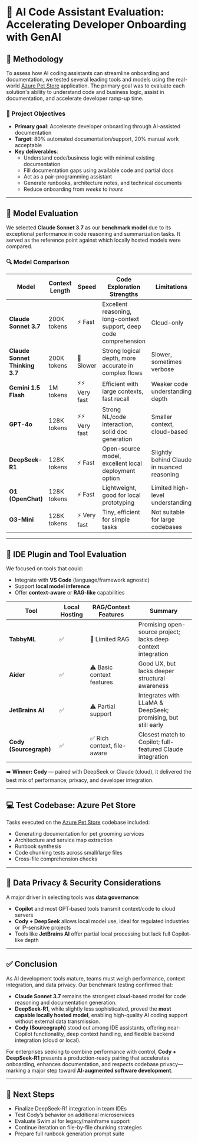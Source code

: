 # 🧠 AI Code Assistant Evaluation: Accelerating Developer Onboarding with GenAI

## 🧪 Methodology

To assess how AI coding assistants can streamline onboarding and documentation, we tested several leading tools and models using the real-world [Azure Pet Store](https://azurepetstore.com/) application. The primary goal was to evaluate each solution's ability to understand code and business logic, assist in documentation, and accelerate developer ramp-up time.

### 🎯 Project Objectives

- **Primary goal**: Accelerate developer onboarding through AI-assisted documentation
- **Target**: 80% automated documentation/support, 20% manual work acceptable
- **Key deliverables**:
  - Understand code/business logic with minimal existing documentation
  - Fill documentation gaps using available code and partial docs
  - Act as a pair-programming assistant
  - Generate runbooks, architecture notes, and technical documents
  - Reduce onboarding from *weeks* to *hours*

---

## 🤖 Model Evaluation

We selected **Claude Sonnet 3.7** as our **benchmark model** due to its exceptional performance in code reasoning and summarization tasks. It served as the reference point against which locally hosted models were compared.

### 🔍 Model Comparison

| Model               | Context Length | Speed     | Code Exploration Strengths                               | Limitations                                    | Local Hosting |
|---------------------|----------------|-----------|----------------------------------------------------------|------------------------------------------------|---------------|
| **Claude Sonnet 3.7** | 200K tokens     | ⚡ Fast     | Excellent reasoning, long-context support, deep code comprehension | Cloud-only                                      | ❌             |
| **Claude Sonnet Thinking 3.7** | 200K tokens     | 🐢 Slower   | Strong logical depth, more accurate in complex flows      | Slower, sometimes verbose                      | ❌             |
| **Gemini 1.5 Flash** | 1M tokens       | ⚡⚡ Very fast | Efficient with large contexts, fast recall               | Weaker code understanding depth                | ❌             |
| **GPT-4o**          | 128K tokens     | ⚡⚡ Very fast | Strong NL/code interaction, solid doc generation         | Smaller context, cloud-based                   | ❌             |
| **DeepSeek-R1**     | 128K tokens     | ⚡ Fast     | Open-source model, excellent local deployment option     | Slightly behind Claude in nuanced reasoning    | ✅             |
| **O1 (OpenChat)**   | 128K tokens     | ⚡ Fast     | Lightweight, good for local prototyping                  | Limited high-level understanding               | ✅             |
| **O3-Mini**         | 128K tokens     | ⚡ Very fast | Tiny, efficient for simple tasks                         | Not suitable for large codebases               | ✅             |

---

## 🧰 IDE Plugin and Tool Evaluation

We focused on tools that could:
- Integrate with **VS Code** (language/framework agnostic)
- Support **local model inference**
- Offer **context-aware** or **RAG-like** capabilities

| Tool              | Local Hosting | RAG/Context Features       | Summary                                                       |
|------------------|---------------|-----------------------------|----------------------------------------------------------------|
| **TabbyML**       | ✅             | 🚫 Limited RAG             | Promising open-source project; lacks deep context integration |
| **Aider**         | ✅             | ⚠️ Basic context features | Good UX, but lacks deeper structural awareness                |
| **JetBrains AI**  | ✅             | ⚠️ Partial support        | Integrates with LLaMA & DeepSeek; promising, but still early  |
| **Cody (Sourcegraph)** | ✅       | ✅ Rich context, file-aware | Closest match to Copilot; full-featured Claude integration    |

➡️ **Winner: Cody** — paired with DeepSeek or Claude (cloud), it delivered the best mix of performance, privacy, and developer integration.

---

## 💻 Test Codebase: Azure Pet Store

Tasks executed on the [Azure Pet Store](https://azurepetstore.com/) codebase included:

- Generating documentation for pet grooming services
- Architecture and service map extraction
- Runbook synthesis
- Code chunking tests across small/large files
- Cross-file comprehension checks

---

## 🔐 Data Privacy & Security Considerations

A major driver in selecting tools was **data governance**:

- **Copilot** and most GPT-based tools transmit context/code to cloud servers
- **Cody + DeepSeek** allows local model use, ideal for regulated industries or IP-sensitive projects
- Tools like **JetBrains AI** offer partial local processing but lack full Copilot-like depth

---

## ✅ Conclusion

As AI development tools mature, teams must weigh performance, context integration, and data privacy. Our benchmark testing confirmed that:

- **Claude Sonnet 3.7** remains the strongest cloud-based model for code reasoning and documentation generation.
- **DeepSeek-R1**, while slightly less sophisticated, proved the **most capable locally hosted model**, enabling high-quality AI coding support without external data transmission.
- **Cody (Sourcegraph)** stood out among IDE assistants, offering near-Copilot functionality, deep context handling, and flexible backend integration (cloud or local).

For enterprises seeking to combine performance with control, **Cody + DeepSeek-R1** presents a production-ready pairing that accelerates onboarding, enhances documentation, and respects codebase privacy—marking a major step toward **AI-augmented software development**.

---

## 📅 Next Steps

- Finalize DeepSeek-R1 integration in team IDEs
- Test Cody’s behavior on additional microservices
- Evaluate Swim.ai for legacy/mainframe support
- Continue iteration on file-by-file chunking strategies
- Prepare full runbook generation prompt suite
